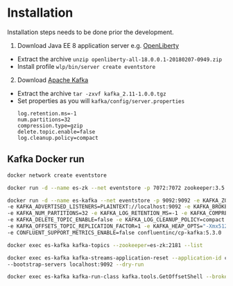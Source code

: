 # Installation

Installation steps needs to be done prior the development.

1. Download Java EE 8 application server e.g. [OpenLiberty](https://openliberty.io/downloads/)
  * Extract the archive `unzip openliberty-all-18.0.0.1-20180207-0949.zip`
  * Install profile `wlp/bin/server create eventstore`
2. Download [Apache Kafka](https://kafka.apache.org/quickstart)
  * Extract the archive `tar -zxvf kafka_2.11-1.0.0.tgz`
  * Set properties as you will `kafka/config/server.properties` 
    ```properties
    log.retention.ms=-1
    num.partitions=32
    compression.type=gzip
    delete.topic.enable=false
    log.cleanup.policy=compact
    ```
    
## Kafka Docker run

```bash
docker network create eventstore

docker run -d --name es-zk --net eventstore -p 7072:7072 zookeeper:3.5.5

docker run -d --name es-kafka --net eventstore -p 9092:9092 -e KAFKA_ZOOKEEPER_CONNECT=es-zk:2181 \
-e KAFKA_ADVERTISED_LISTENERS=PLAINTEXT://localhost:9092 -e KAFKA_BROKER_ID=0 \
-e KAFKA_NUM_PARTITIONS=32 -e KAFKA_LOG_RETENTION_MS=-1 -e KAFKA_COMPRESSION_TYPE=gzip \
-e KAFKA_DELETE_TOPIC_ENABLE=false -e KAFKA_LOG_CLEANUP_POLICY=compact \
-e KAFKA_OFFSETS_TOPIC_REPLICATION_FACTOR=1 -e KAFKA_HEAP_OPTS="-Xmx512m -Xms512m" \
-e CONFLUENT_SUPPORT_METRICS_ENABLE=false confluentinc/cp-kafka:5.3.0

docker exec es-kafka kafka-topics --zookeeper=es-zk:2181 --list

docker exec es-kafka kafka-streams-application-reset --application-id client-application --input-topics eventstore \
--bootstrap-servers localhost:9092 --dry-run

docker exec es-kafka kafka-run-class kafka.tools.GetOffsetShell --broker-list localhost:9092 --topic eventstore

```
